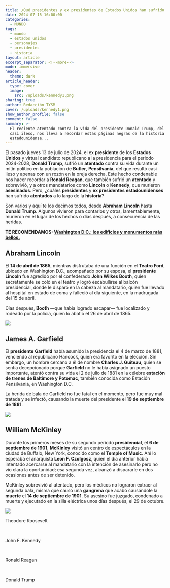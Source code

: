 ```yaml
---
title: ¿Qué presidentes y ex presidentes de Estados Unidos han sufrido atentados?
date: 2024-07-15 16:00:00
categories:
  - MUNDO
tags:
  - mundo
  - estados unidos
  - personajes
  - presidentes
  - historia
layout: article
excerpt_separator: <!--more-->
mode: immersive
header:
  theme: dark
article_header:
  type: cover
  image:
    src: /uploads/kennedy1.png
sharing: true
author: Redacción TYSM
cover: /uploads/kennedy1.png
show_author_profile: false
comment: false
summary: >-
  El reciente atentado contra la vida del presidente Donald Trump, del que salió
  casi ileso, nos lleva a recordar estas páginas negras de la historia
  estadounidense...
---
```

El pasado jueves 13 de julio de 2024, el ex **presidente** de los **Estados Unidos** y virtual candidato republicano a la presidencia para el periodo 2024-2028, **Donald Trump**, sufrió un **atentado** contra su vida durante un mitín político en la población de **Butler**, **Pensilvania**, del que resultó casi ileso y apenas con un rozón en la oreja derecha. Este hecho condenable nos hacer recordar a **Ronald Reagan**, que también sufrió un **atentado** y sobrevivió, y a otros mandatarios como **Lincoln** o **Kennedy**, que murieron **asesinados**. Pero, ¿cuáles **presidentes** y **ex presidentes** **estadounidenses** han sufrido **atentados** a lo largo de la **historia**?

Son varios y aquí te los decimos todos, desde **Abraham Lincoln** hasta **Donald Trump**. Algunos vivieron para contarlos y otros, lamentablemente, murieron en el lugar de los hechos o días después, a consecuencia de las heridas.

**TE RECOMENDAMOS:** [**Washington D.C.: los edificios y monumentos más bellos.**](https://blog.tonoysumariachi.com/mundo/2022/10/14/washington-d.c.los-edificios-y-monumentos-mas-bellos.html)

## Abraham Lincoln

El **14 de abril de 1865**, mientras disfrutaba de una función en el **Teatro Ford**, ubicado en Washington D.C., acompañado por su esposa, el **presidente** **Lincoln** fue agredido por el confederado **John Wilkes Booth**, quien secretamente se coló en el teatro y logró escabullirse al balcón presidencial, donde le disparó en la cabeza al mandatario, quien fue llevado al hospital en estado de coma y falleció al día siguiente, en la madrugada del 15 de abril.

Días después, **Booth** —que había logrado escapar— fue localizado y rodeado por la policía, quien lo abatió el 26 de abril de 1865.

![](https://upload.wikimedia.org/wikipedia/commons/thumb/3/37/Lincoln_assassination_slide_c1900_-_Restoration.jpg/821px-Lincoln_assassination_slide_c1900_-_Restoration.jpg)

## James A. Garfield

El **presidente** **Garfield** había asumido la presidencia el 4 de marzo de 1881, venciendo al republicano Hancock, quien era favorito en la elección. Sin embargo, un hombre cercano a él de nombre **Charles J. Guiteau**, quien se sentía decepcionado porque **Garfield** no le había asignado un puesto importante, atentó contra su vida el 2 de julio de 1881 en la célebre **estación de trenes de Baltimore y Potomac**, también conocida como Estación Pensilvania, en Washington D.C.

La herida de bala de Garfield no fue fatal en el momento, pero fue muy mal tratada y se infectó, causando la muerte del presidente el **19 de septiembre de 1881**.

![](https://upload.wikimedia.org/wikipedia/commons/thumb/8/8c/Garfield_assassination_engraving_cropped.jpg/1024px-Garfield_assassination_engraving_cropped.jpg)

## William McKinley

Durante los primeros meses de su segundo periodo **presidencial**, el **6 de septiembre de 1901**, **McKinley** visitó un centro de espectáculos en la ciudad de Buffalo, New York, conocido como el **Temple of Music**. Ahí lo esperaba el anarquista **Leon F. Czolgosz**, quien el día anterior había intentado acercarse al mandatario con la intención de asesinarlo pero no vio clara la oportunidad; esa segunda vez, alcanzó a dispararle en dos ocasiones antes de ser detenido.

McKinley sobrevivió al atentado, pero los médicos no lograron extraer al segunda bala, misma que causó una **gangrena** que acabó causándole la **muerte** el **14 de septiembre de 1901**. Su asesino fue juzgado, condenado a muerte y ejecutado en la silla eléctrica unos días después, el 29 de octubre.

![](https://upload.wikimedia.org/wikipedia/commons/3/3f/McKinleyAssassination.jpg)

Theodore Roosevelt

&nbsp;

John F. Kennedy

&nbsp;

Ronald Reagan

&nbsp;

Donald Trump

&nbsp;

&nbsp;